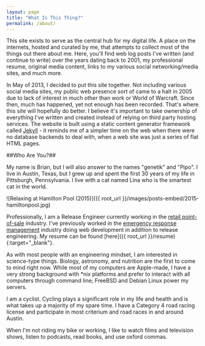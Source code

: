 ```yaml
---
layout: page
title: "What Is This Thing?"
permalink: /about/
---
```

This site exists to serve as the central hub for my digital life.  A place on the internets, hosted and curated by me, that attempts to collect most of the things out there about me.  Here, you'll find web log posts I've written (and continue to write) over the years dating back to 2001, my professional resume, original media content, links to my various social networking/media sites, and much more.

In May of 2013, I decided to put this site together.  Not including various social media sites, my public web presence sort of came to a halt in 2005 due to lack of interest in much other than work or World of Warcraft.  Since then, much has happened, yet not enough has been recorded.  That's where this site will hopefully do better.  I believe it's important to take ownership of everything I've written and created instead of relying on third party hosting services.  The website is built using a static content generator framework called [Jekyll](http://www.jekyllrb.com) - it reminds me of a simpler time on the web when there were no database backends to deal with, when a web site was just a series of flat HTML pages.

##Who Are You?##

My name is Brian, but I will also answer to the names "genetik" and "Pipo".  I live in Austin, Texas, but I grew up and spent the first 30 years of my life in Pittsburgh, Pennsylvania.  I live with a cat named Lina who is the smartest cat in the world.

![Relaxing at Hamilton Pool (2015)]({{ root_url }}/images/posts-embed/2015-hamiltonpool.jpg)

Professionally, I am a Release Engineer currently working in the [retail point-of-sale](http://www.starmount.com) industry.  I've previously worked in the [emergency response management](http://www.collaborativefusion.com) industry doing web development in addition to release engineering.  My resume can be found [here]({{ root_url }}/resume){:target="\_blank"}.

As with most people with an engineering mindset, I am interested in science-type things.  Biology, astronomy, and nutrition are the first to come to mind right now.  While most of my computers are Apple-made, I have a very strong background with \*nix platforms and prefer to interact with all computers through command line; FreeBSD and Debian Linux power my servers.

I am a cyclist.  Cycling plays a significant role in my life and health and is what takes up a majority of my spare time.  I have a Category 4 road racing license and participate in most criterium and road races in and around Austin.

When I'm not riding my bike or working, I like to watch films and television shows, listen to podcasts, read books, and use oxford commas.
